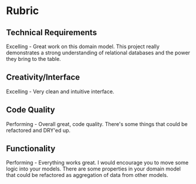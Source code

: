 # Rubric
## Technical Requirements
Excelling - Great work on this domain model. This project really demonstrates a strong understanding of relational databases and the power they bring to the table.

## Creativity/Interface
Excelling - Very clean and intuitive interface.

## Code Quality
Performing - Overall great, code quality. There's some things that could be refactored and DRY'ed up.

## Functionality
Performing - Everything works great. I would encourage you to move some logic into your models. There are some properties in your domain model that could be refactored as aggregation of data from other models.
